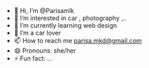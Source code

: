 - 👋 Hi, I’m @Parisamlk
- 👀 I’m interested in car , photography ,..
- 🌱 I’m currently learning web design 
- 💞️ I’m a car lover
- 📫 How to reach me parisa.mkd@gmail.com
- 😄 Pronouns: she/her
- ⚡ Fun fact: ...

<!---
Parisamlk/Parisamlk is a ✨ special ✨ repository because its `README.md` (this file) appears on your GitHub profile.
You can click the Preview link to take a look at your changes.
--->
